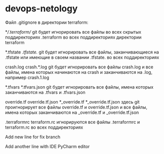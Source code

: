 # devops-netology
Файл .gitignore в директории terraform:

**/.terraform/*
git будет игнорировать все файлы во всех скрытых поддиректориях .terraform во всех поддиректориях директории terraform

*.tfstate
*.tfstate.*
git будет игнорировать все файлы, заканчивающиеся на .tfstate или имеющие в своем названии .tfstate. во всех поддиректориях

crash.log
crash.*.log
git будет игнорировать все файлы crash.log и все файлы, имена которых начинаются на crash и заканчиваются на .log, например crash.1.log

*.tfvars
*.tfvars.json
git будет игнорировать все файлы, имена которых заканчиваются на .tfvars и .tfvars.json

override.tf
override.tf.json
*_override.tf
*_override.tf.json
здесь git проигнорирует все файлы override.tf и override.tf.json и все файлы, имена которых заканчиваются на _override.tf и _override.tf.json

.terraformrc
terraform.rc
игнорируются все файлы .terraformrc и terraform.rc во всех поддиректориях

Add new line for fix branch

Add another line with IDE PyCharm editor
